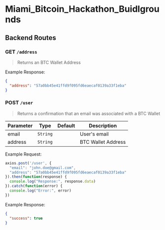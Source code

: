 # Miami_Bitcoin_Hackathon_Buidlgrounds

## Backend Routes

### GET `/address`
>Returns an BTC Wallet Address

Example Response:

```json
{
  "address": "57a0bb45e41ffd9f095fd6eaecaf0139a33f1eba"
}
```

### POST `/user`
>Returns a confirmation that an email was associated with a BTC Wallet

| Parameter | Type | Default | Description |
|---|---|---|---|
| email | `String` |  | User's email |
| address | `String` |  | BTC Wallet Address |

Example Request:

```javascript
axios.post('/user', {
  "email": "john.doe@gmail.com",
  "address": "57a0bb45e41ffd9f095fd6eaecaf0139a33f1eba"
}).then(function(response) {
  console.log("Response:", response.data)
}).catch(function(error) {
  console.log("Error:", error)
})
```

Example Response:

```json
{
  "success": true
}
```